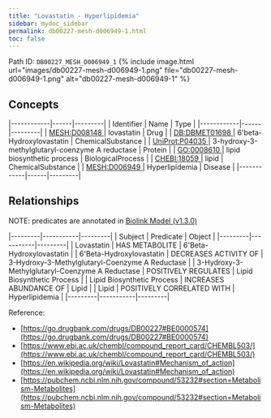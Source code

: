 ```yaml
---
title: "Lovastatin - Hyperlipidemia"
sidebar: mydoc_sidebar
permalink: db00227-mesh-d006949-1.html
toc: false 
---
```



Path ID: `DB00227_MESH_D006949_1`
{% include image.html url="images/db00227-mesh-d006949-1.png" file="db00227-mesh-d006949-1.png" alt="db00227-mesh-d006949-1" %}

## Concepts

|------------|------|---------|
| Identifier | Name | Type    |
|------------|------|---------|
| <a href="https://identifiers.org/MESH:D008148">MESH:D008148 </a> | lovastatin | Drug |
| <a href="https://identifiers.org/DB:DBMET01698">DB:DBMET01698 </a> | 6'beta-Hydroxylovastatin | ChemicalSubstance |
| <a href="https://identifiers.org/UniProt:P04035">UniProt:P04035 </a> | 3-hydroxy-3-methylglutaryl-coenzyme A reductase | Protein |
| <a href="https://identifiers.org/GO:0008610">GO:0008610 </a> | lipid biosynthetic process | BiologicalProcess |
| <a href="https://identifiers.org/CHEBI:18059">CHEBI:18059 </a> | lipid | ChemicalSubstance |
| <a href="https://identifiers.org/MESH:D006949">MESH:D006949 </a> | Hyperlipidemia | Disease |
|------------|------|---------|

## Relationships


NOTE: predicates are annotated in <a href="https://github.com/biolink/biolink-model/releases/tag/v1.3.0">Biolink Model (v1.3.0)</a>

|---------|-----------|---------|
| Subject | Predicate | Object  |
|---------|-----------|---------|
| Lovastatin | HAS METABOLITE | 6'Beta-Hydroxylovastatin |
| 6'Beta-Hydroxylovastatin | DECREASES ACTIVITY OF | 3-Hydroxy-3-Methylglutaryl-Coenzyme A Reductase |
| 3-Hydroxy-3-Methylglutaryl-Coenzyme A Reductase | POSITIVELY REGULATES | Lipid Biosynthetic Process |
| Lipid Biosynthetic Process | INCREASES ABUNDANCE OF | Lipid |
| Lipid | POSITIVELY CORRELATED WITH | Hyperlipidemia |
|---------|-----------|---------|

Reference: 
  - [https://go.drugbank.com/drugs/DB00227#BE0000574](https://go.drugbank.com/drugs/DB00227#BE0000574)
  - [https://www.ebi.ac.uk/chembl/compound_report_card/CHEMBL503/](https://www.ebi.ac.uk/chembl/compound_report_card/CHEMBL503/)
  - [https://en.wikipedia.org/wiki/Lovastatin#Mechanism_of_action](https://en.wikipedia.org/wiki/Lovastatin#Mechanism_of_action)
  - [https://pubchem.ncbi.nlm.nih.gov/compound/53232#section=Metabolism-Metabolites](https://pubchem.ncbi.nlm.nih.gov/compound/53232#section=Metabolism-Metabolites)

